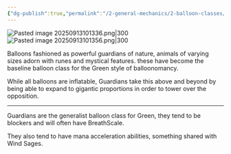 ```yaml
---
{"dg-publish":true,"permalink":"/2-general-mechanics/2-balloon-classes/3-about-guardians/"}
---
```


![Pasted image 20250913101336.png|300](/img/user/Pasted%20image%2020250913101336.png)![Pasted image 20250913101356.png|300](/img/user/Pasted%20image%2020250913101356.png)

Balloons fashioned as powerful guardians of nature, animals of varying sizes adorn with runes and mystical features. these have become the baseline balloon class for the Green style of balloonomancy.

While all balloons are inflatable, Guardians take this above and beyond by being able to expand to gigantic proportions in order to tower over the opposition.

---
Guardians are the generalist balloon class for Green, they tend to be blockers and will often have BreathScale.

They also tend to have mana acceleration abilities, something shared with Wind Sages.